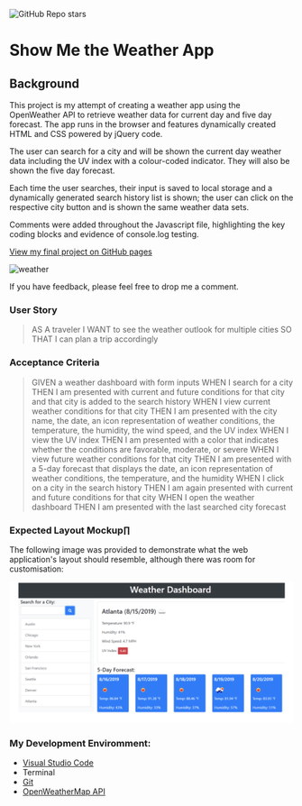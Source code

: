 ![GitHub Repo stars](https://img.shields.io/github/stars/rubybassi?style=social)

# Show Me the Weather App

## Background

This project is my attempt of creating a weather app using the OpenWeather API to retrieve weather data for current day and five day forecast. The app runs in the browser and features dynamically created HTML and CSS powered by jQuery code. 

The user can search for a city and will be shown the current day weather data including the UV index with a colour-coded indicator. They will also be shown the five day forecast. 

Each time the user searches, their input is saved to local storage and a dynamically generated search history list is shown; the user can click on the respective city button and is shown the same weather data sets.

Comments were added throughout the Javascript file, highlighting the key coding blocks and evidence of console.log testing. 

[View my final project on GitHub pages](https://rubybassi.github.io/show-me-the-weather-app/)

![weather](https://user-images.githubusercontent.com/25780327/97124947-0c752080-172a-11eb-8093-f7dd93963931.gif)


If you have feedback, please feel free to drop me a comment.

### User Story

> AS A traveler
> I WANT to see the weather outlook for multiple cities
> SO THAT I can plan a trip accordingly


### Acceptance Criteria

> GIVEN a weather dashboard with form inputs
> WHEN I search for a city
> THEN I am presented with current and future conditions for that city and that city is added to the search history
> WHEN I view current weather conditions for that city
> THEN I am presented with the city name, the date, an icon representation of weather conditions, the temperature, the humidity, the wind speed, and the UV index
> WHEN I view the UV index
> THEN I am presented with a color that indicates whether the conditions are favorable, moderate, or severe
> WHEN I view future weather conditions for that city
> THEN I am presented with a 5-day forecast that displays the date, an icon representation of weather conditions, the temperature, and the humidity
> WHEN I click on a city in the search history
> THEN I am again presented with current and future conditions for that city
> WHEN I open the weather dashboard
> THEN I am presented with the last searched city forecast


### Expected Layout Mockup∏

The following image was provided to demonstrate what the web application's layout should resemble, although there was room for customisation:

![My Responsive Random Password Generator](assets/demo-mockup.png)

### My Development Enviromment:
* [Visual Studio Code](https://code.visualstudio.com/)
* Terminal
* [Git](https://git-scm.com/book/en/v2/Getting-Started-Installing-Git)
* [OpenWeatherMap API](https://openweathermap.org/api)


